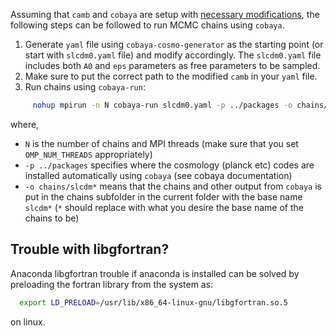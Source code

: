 Assuming that `camb` and `cobaya` are setup with [necessary modifications](README-SuperLCDM.md),
the following steps can be followed to run MCMC chains using `cobaya`.

  1. Generate `yaml` file using `cobaya-cosmo-generator` as the starting point (or start with `slcdm0.yaml` file) and modify accordingly. The `slcdm0.yaml` file includes both `A0` and `eps` parameters as free parameters to be sampled.
  2. Make sure to put the correct path to the modified `camb` in your `yaml` file.
  3. Run chains using `cobaya-run`:
 ```bash
      nohup mpirun -n N cobaya-run slcdm0.yaml -p ../packages -o chains/slcdm* > out_slcdm.log &
 ```
 where, 
   * `N` is the number of chains and MPI threads (make sure that you set `OMP_NUM_THREADS` appropriately) 
   * `-p ../packages` specifies where the cosmology (planck etc) codes are installed automatically using `cobaya`
         (see cobaya documentation) 
   * `-o chains/slcdm*` means that the chains and other output from `cobaya` is put in the chains subfolder in the
         current folder with the base name `slcdm*` (`*` should replace with what you desire the base name of the chains to be)
         
         
## Trouble with libgfortran?

Anaconda libgfortran trouble if anaconda is installed can be solved by preloading the fortran library from the system as:

```bash
  export LD_PRELOAD=/usr/lib/x86_64-linux-gnu/libgfortran.so.5
```

on linux.
       
    
